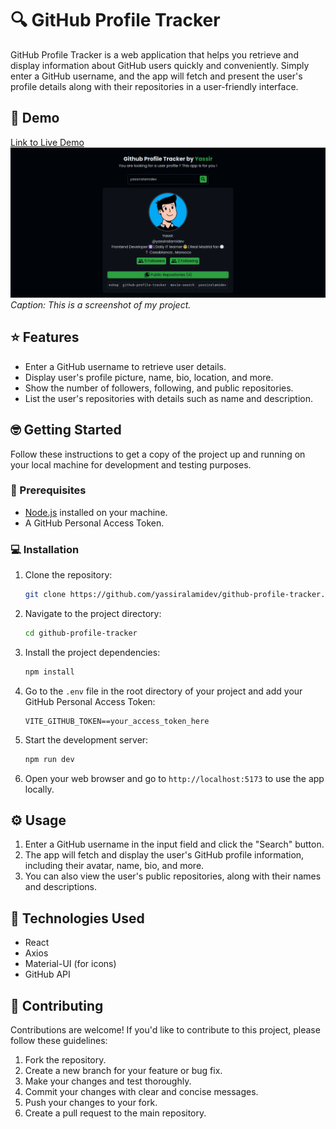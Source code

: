 # 🔍 GitHub Profile Tracker

GitHub Profile Tracker is a web application that helps you retrieve and display information about GitHub users quickly and conveniently. Simply enter a GitHub username, and the app will fetch and present the user's profile details along with their repositories in a user-friendly interface.

## 👀 Demo

[Link to Live Demo](https://github-profile-tracker.netlify.app/)
![Screenshot](screenshot.png)
*Caption: This is a screenshot of my project.*

## ⭐ Features

- Enter a GitHub username to retrieve user details.
- Display user's profile picture, name, bio, location, and more.
- Show the number of followers, following, and public repositories.
- List the user's repositories with details such as name and description.

## 🤓 Getting Started

Follow these instructions to get a copy of the project up and running on your local machine for development and testing purposes.

### 🤔 Prerequisites

- [Node.js](https://nodejs.org/) installed on your machine.
- A GitHub Personal Access Token.

### 💻 Installation

1. Clone the repository:

   ```bash
   git clone https://github.com/yassiralamidev/github-profile-tracker.git
   ```

2. Navigate to the project directory:

   ```bash
   cd github-profile-tracker
   ```

3. Install the project dependencies:

   ```bash
   npm install
   ```

4. Go to the `.env` file in the root directory of your project and add your GitHub Personal Access Token:

   ```env
   VITE_GITHUB_TOKEN==your_access_token_here
   ```

5. Start the development server:

   ```bash
   npm run dev
   ```

6. Open your web browser and go to `http://localhost:5173` to use the app locally.

## ⚙ Usage

1. Enter a GitHub username in the input field and click the "Search" button.
2. The app will fetch and display the user's GitHub profile information, including their avatar, name, bio, and more.
3. You can also view the user's public repositories, along with their names and descriptions.

## 🔧 Technologies Used

- React
- Axios
- Material-UI (for icons)
- GitHub API

## 🤝 Contributing

Contributions are welcome! If you'd like to contribute to this project, please follow these guidelines:

1. Fork the repository.
2. Create a new branch for your feature or bug fix.
3. Make your changes and test thoroughly.
4. Commit your changes with clear and concise messages.
5. Push your changes to your fork.
6. Create a pull request to the main repository.


